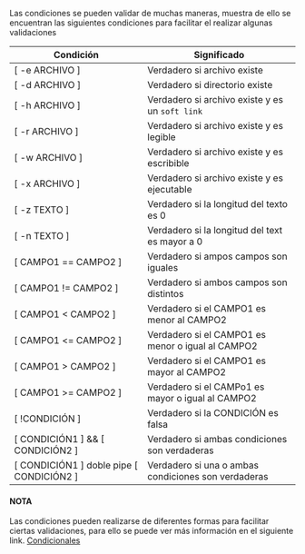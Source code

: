 Las condiciones se pueden validar de muchas maneras, muestra de ello se encuentran las siguientes condiciones para facilitar el realizar algunas validaciones

Condición | Significado
--- | ---
[ -e ARCHIVO ] | Verdadero si archivo existe
[ -d ARCHIVO ] | Verdadero si directorio existe
[ -h ARCHIVO ] | Verdadero si archivo existe y es un `soft link`
[ -r ARCHIVO ] | Verdadero si archivo existe y es legible
[ -w ARCHIVO ] | Verdadero si archivo existe y es escribible
[ -x ARCHIVO ] | Verdadero si archivo existe y es ejecutable
[ -z TEXTO ] | Verdadero si la longitud del texto es 0
[ -n TEXTO ]  | Verdadero si la longitud del text es mayor a 0
[ CAMPO1 == CAMPO2 ] | Verdadero si ampos campos son iguales
[ CAMPO1 != CAMPO2 ] | Verdadero si ambos campos son distintos
[ CAMPO1 < CAMPO2 ] | Verdadero si el CAMPO1 es menor al CAMPO2
[ CAMPO1 <= CAMPO2 ] | Verdadero si el CAMPO1 es menor o igual al CAMPO2
[ CAMPO1 > CAMPO2 ] | Verdadero si el CAMPO1 es mayor al CAMPO2
[ CAMPO1 >= CAMPO2 ] | Verdadero si el CAMPo1 es mayor o igual al CAMPO2
[ !CONDICIÓN ] | Verdadero si la CONDICIÓN es falsa
[ CONDICIÓN1 ] && [ CONDICIÓN2 ] | Verdadero si ambas condiciones son verdaderas
[ CONDICIÓN1 ] doble pipe [ CONDICIÓN2 ] | Verdadero si una o ambas condiciones son verdaderas

#### NOTA
Las condiciones pueden realizarse de diferentes formas para facilitar ciertas validaciones, para ello se puede ver más información en el siguiente link.
[Condicionales](https://tldp.org/LDP/Bash-Beginners-Guide/html/sect_07_01.html#sect_07_01_01)
